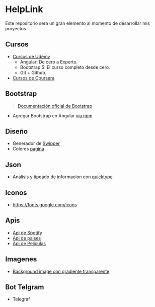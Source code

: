 # HelpLink

Este repositorio sera un gran elemento al momento de desarrollar mis proyectos 

## Cursos
- [Cursos de Udemy](https://www.udemy.com/)
  - Angular: De cero a Experto.
  - Bootstrap 5: El curso completo desde cero.
  - Git + Github.
- [Cursos de Cpursera](https://www.coursera.org/)

## Bootstrap
> [Documentación oficial de Bootstrap](https://getbootstrap.com/)
- Agregar Bootstrap en Angular [via npm](https://fbellod.medium.com/como-integrar-el-framework-bootstrap-en-un-proyecto-angular-a5d53fa79e03) 

## Diseño
- Generador de [Swipper](https://swiperjs.com/)
- Colores [pagina](https://coolors.co/)

## Json
- Analisis y tipeado de informacion con [quicktype](https://quicktype.io/)

## Iconos
- https://fonts.google.com/icons

## Apis
- [Api de Spotify](https://developer.spotify.com/)
- [Api de paises](https://restcountries.eu/)
- [Api de Peliculas](https://www.themoviedb.org/)

## Imagenes
- [Background image con gradiente transparente](https://stackoverflow.com/questions/5681813/transparent-background-image-with-a-gradient)

## Bot Telgram
- Telegraf
